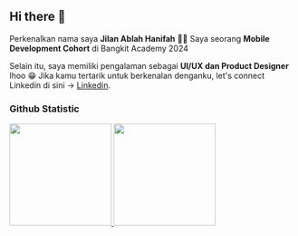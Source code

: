 ## Hi there 👋
Perkenalkan nama saya **Jilan Ablah Hanifah** 🌻🌻
Saya seorang **Mobile Development Cohort** di Bangkit Academy 2024<br>

Selain itu, saya memiliki pengalaman sebagai **UI/UX dan Product Designer** lhoo 😁
Jika kamu tertarik untuk berkenalan denganku, let's connect Linkedin di sini -> [Linkedin](https://www.linkedin.com/in/jilan-ablah/).

### Github Statistic
<p align="left">
<a href="https://github.com/jilanAblah139">
  <img height="180em" src="https://github-readme-stats-eight-theta.vercel.app/api?username=jilanAblah139&show_icons=true&theme=algolia&include_all_commits=true&count_private=true"/>
  <img height="180em" src="https://github-readme-stats-eight-theta.vercel.app/api/top-langs/?username=jilanAblah139&layout=compact&langs_count=8&theme=algolia"/>
</a>
</p>

<!--
**jilanAblah139/jilanAblah139** is a ✨ _special_ ✨ repository because its `README.md` (this file) appears on your GitHub profile.

Here are some ideas to get you started:

- 🔭 I’m currently working on ...
- 🌱 I’m currently learning ...
- 👯 I’m looking to collaborate on ...
- 🤔 I’m looking for help with ...
- 💬 Ask me about ...
- 📫 How to reach me: ...
- 😄 Pronouns: ...
- ⚡ Fun fact: ...
-->
